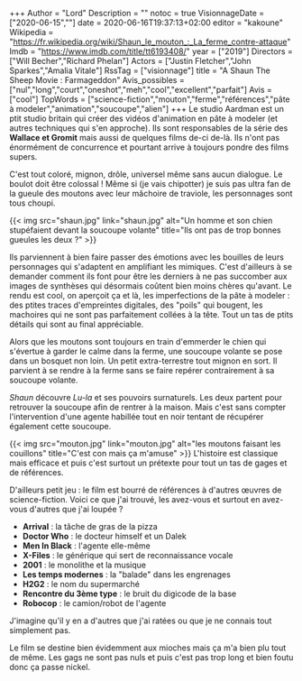 +++
Author = "Lord"
Description = ""
notoc = true
VisionnageDate = ["2020-06-15",""]
date = 2020-06-16T19:37:13+02:00
editor = "kakoune"
Wikipedia = "https://fr.wikipedia.org/wiki/Shaun_le_mouton_:_La_ferme_contre-attaque"
Imdb = "https://www.imdb.com/title/tt6193408/"
year = ["2019"]
Directors = ["Will Becher","Richard Phelan"]
Actors = ["Justin Fletcher","John Sparkes","Amalia Vitale"]
RssTag = ["visionnage"]
title = "A Shaun The Sheep Movie : Farmageddon"
Avis_possibles = ["nul","long","court","oneshot","meh","cool","excellent","parfait"]
Avis = ["cool"] 
TopWords = ["science-fiction","mouton","ferme","références","pâte à modeler","animation","soucoupe","alien"]
+++
Le studio Aardman est un ptit studio britain qui créer des vidéos d'animation en pâte à modeler (et autres techniques qui s'en approche).
Ils sont responsables de la série des **Wallace et Gromit** mais aussi de quelques films de-ci de-là.
Ils n'ont pas énormément de concurrence et pourtant arrive à toujours pondre des films supers.

C'est tout coloré, mignon, drôle, universel même sans aucun dialogue.
Le boulot doit être colossal !
Même si (je vais chipotter) je suis pas ultra fan de la gueule des moutons avec leur mâchoire de traviole, les personnages sont tous choupi.

{{< img src="shaun.jpg" link="shaun.jpg" alt="Un homme et son chien stupéfaient devant la soucoupe volante" title="Ils ont pas de trop bonnes gueules les deux ?" >}}

Ils parviennent à bien faire passer des émotions avec les bouilles de leurs personnages qui s'adaptent en amplifiant les mimiques.
C'est d'ailleurs à se demander comment ils font pour être les derniers à ne pas succomber aux images de synthèses qui désormais coûtent bien moins chères qu'avant.
Le rendu est cool, on aperçoit ça et là, les imperfections de la pâte à modeler : des ptites traces d'empreintes digitales, des "poils" qui bougent, les machoires qui ne sont pas parfaitement collées à la tête.
Tout un tas de ptits détails qui sont au final appréciable.

Alors que les moutons sont toujours en train d'emmerder le chien qui s'évertue à garder le calme dans la ferme, une soucoupe volante se pose dans un bosquet non loin.
Un petit extra-terrestre tout mignon en sort.
Il parvient à se rendre à la ferme sans se faire repérer contrairement à sa soucoupe volante.

*Shaun* découvre *Lu-la* et ses pouvoirs surnaturels.
Les deux partent pour retrouver la soucoupe afin de rentrer à la maison.
Mais c'est sans compter l'intervention d'une agente habillée tout en noir tentant de récupérer également cette soucoupe.

{{< img src="mouton.jpg" link="mouton.jpg" alt="les moutons faisant les couillons" title="C'est con mais ça m'amuse" >}}
L'histoire est classique mais efficace et puis c'est surtout un prétexte pour tout un tas de gages et de références.

D'ailleurs petit jeu : le film est bourré de références à d'autres œuvres de science-fiction.
Voici ce que j'ai trouvé, les avez-vous et surtout en avez-vous d'autres que j'ai loupée ?

  - **Arrival** : la tâche de gras de la pizza
  - **Doctor Who** : le docteur himself et un Dalek
  - **Men In Black** : l'agente elle-même
  - **X-Files** : le générique qui sert de reconnaissance vocale
  - **2001** : le monolithe et la musique
  - **Les temps modernes** : la "balade" dans les engrenages
  - **H2G2** : le nom du supermarché
  - **Rencontre du 3ème type** : le bruit du digicode de la base
  - **Robocop** : le camion/robot de l'agente

J'imagine qu'il y en a d'autres que j'ai ratées ou que je ne connais tout simplement pas.

Le film se destine bien évidemment aux mioches mais ça m'a bien plu tout de même.
Les gags ne sont pas nuls et puis c'est pas trop long et bien foutu donc ça passe nickel.
